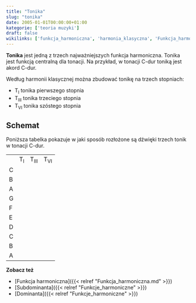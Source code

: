 ```yaml
---
title: "Tonika"
slug: "tonika"
date: 2005-01-01T00:00:00+01:00
kategorie: ['teoria muzyki']
draft: false
wikilinks: ['funkcja_harmoniczna', 'harmonia_klasyczna', 'Funkcja_harmoniczna', 'Subdominanta', 'Dominanta']
---
```

**Tonika** jest jedną z trzech najważniejszych funkcja
harmoniczna<!-- link nie odnosił się do niczego -->. Tonika jest funkcją
centralną dla tonacji. Na przykład, w tonacji C-dur toniką jest akord
C-dur.

Według harmonii klasycznej<!-- link nie odnosił się do niczego --> można
zbudować tonikę na trzech stopniach:

  - T<sub>I</sub> tonika pierwszego stopnia
  - T<sub>III</sub> tonika trzeciego stopnia
  - T<sub>VI</sub> tonika szóstego stopnia

## Schemat

Poniższa tabelka pokazuje w jaki sposób rozłożone są dźwięki trzech
tonik w tonacji C-dur.

|   |               |                 |                |
| - | ------------- | --------------- | -------------- |
|   | T<sub>I</sub> | T<sub>III</sub> | T<sub>VI</sub> |
| C |               |                 |                |
| B |               |                 |                |
| A |               |                 |                |
| G |               |                 |                |
| F |               |                 |                |
| E |               |                 |                |
| D |               |                 |                |
| C |               |                 |                |
| B |               |                 |                |
| A |               |                 |                |

**Zobacz też**

  - [Funkcja harmoniczna]({{< relref "Funkcja_harmoniczna.md" >}})
  - [Subdominanta]({{< relref "Funkcje_harmoniczne" >}})
  - [Dominanta]({{< relref "Funkcje_harmoniczne" >}})

